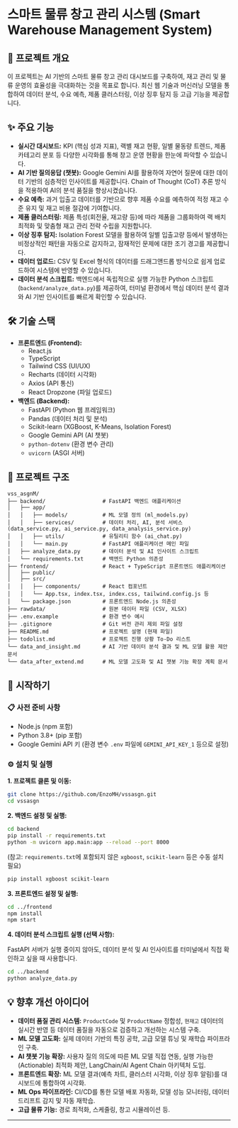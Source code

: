 # 스마트 물류 창고 관리 시스템 (Smart Warehouse Management System)

## 🚀 프로젝트 개요

이 프로젝트는 AI 기반의 스마트 물류 창고 관리 대시보드를 구축하여, 재고 관리 및 물류 운영의 효율성을 극대화하는 것을 목표로 합니다. 최신 웹 기술과 머신러닝 모델을 통합하여 데이터 분석, 수요 예측, 제품 클러스터링, 이상 징후 탐지 등 고급 기능을 제공합니다.

## ✨ 주요 기능

*   **실시간 대시보드:** KPI (핵심 성과 지표), 랙별 재고 현황, 일별 물동량 트렌드, 제품 카테고리 분포 등 다양한 시각화를 통해 창고 운영 현황을 한눈에 파악할 수 있습니다.
*   **AI 기반 질의응답 (챗봇):** Google Gemini AI를 활용하여 자연어 질문에 대한 데이터 기반의 심층적인 인사이트를 제공합니다. Chain of Thought (CoT) 추론 방식을 적용하여 AI의 분석 품질을 향상시켰습니다.
*   **수요 예측:** 과거 입출고 데이터를 기반으로 향후 제품 수요를 예측하여 적정 재고 수준 유지 및 재고 비용 절감에 기여합니다.
*   **제품 클러스터링:** 제품 특성(회전율, 재고량 등)에 따라 제품을 그룹화하여 랙 배치 최적화 및 맞춤형 재고 관리 전략 수립을 지원합니다.
*   **이상 징후 탐지:** Isolation Forest 모델을 활용하여 일별 입출고량 등에서 발생하는 비정상적인 패턴을 자동으로 감지하고, 잠재적인 문제에 대한 조기 경고를 제공합니다.
*   **데이터 업로드:** CSV 및 Excel 형식의 데이터를 드래그앤드롭 방식으로 쉽게 업로드하여 시스템에 반영할 수 있습니다.
*   **데이터 분석 스크립트:** 백엔드에서 독립적으로 실행 가능한 Python 스크립트(`backend/analyze_data.py`)를 제공하여, 터미널 환경에서 핵심 데이터 분석 결과와 AI 기반 인사이트를 빠르게 확인할 수 있습니다.

## 🛠️ 기술 스택

*   **프론트엔드 (Frontend):**
    *   React.js
    *   TypeScript
    *   Tailwind CSS (UI/UX)
    *   Recharts (데이터 시각화)
    *   Axios (API 통신)
    *   React Dropzone (파일 업로드)
*   **백엔드 (Backend):**
    *   FastAPI (Python 웹 프레임워크)
    *   Pandas (데이터 처리 및 분석)
    *   Scikit-learn (XGBoost, K-Means, Isolation Forest)
    *   Google Gemini API (AI 챗봇)
    *   `python-dotenv` (환경 변수 관리)
    *   `uvicorn` (ASGI 서버)

## 📁 프로젝트 구조

```
vss_asgnM/
├── backend/                  # FastAPI 백엔드 애플리케이션
│   ├── app/
│   │   ├── models/           # ML 모델 정의 (ml_models.py)
│   │   ├── services/         # 데이터 처리, AI, 분석 서비스 (data_service.py, ai_service.py, data_analysis_service.py)
│   │   ├── utils/            # 유틸리티 함수 (ai_chat.py)
│   │   └── main.py           # FastAPI 애플리케이션 메인 파일
│   ├── analyze_data.py       # 데이터 분석 및 AI 인사이트 스크립트
│   └── requirements.txt      # 백엔드 Python 의존성
├── frontend/                 # React + TypeScript 프론트엔드 애플리케이션
│   ├── public/
│   ├── src/
│   │   ├── components/       # React 컴포넌트
│   │   └── App.tsx, index.tsx, index.css, tailwind.config.js 등
│   └── package.json          # 프론트엔드 Node.js 의존성
├── rawdata/                  # 원본 데이터 파일 (CSV, XLSX)
├── .env.example              # 환경 변수 예시
├── .gitignore                # Git 버전 관리 제외 파일 설정
├── README.md                 # 프로젝트 설명 (현재 파일)
├── todolist.md               # 프로젝트 진행 상황 To-Do 리스트
└── data_and_insight.md       # AI 기반 데이터 분석 결과 및 ML 모델 활용 제안 문서
└── data_after_extend.md      # ML 모델 고도화 및 AI 챗봇 기능 확장 계획 문서
```

## 🚀 시작하기

### 📋 사전 준비 사항

*   Node.js (npm 포함)
*   Python 3.8+ (pip 포함)
*   Google Gemini API 키 (환경 변수 `.env` 파일에 `GEMINI_API_KEY_1` 등으로 설정)

### ⚙️ 설치 및 실행

**1. 프로젝트 클론 및 이동:**

```bash
git clone https://github.com/EnzoMH/vssasgn.git
cd vssasgn
```

**2. 백엔드 설정 및 실행:**

```bash
cd backend
pip install -r requirements.txt
python -m uvicorn app.main:app --reload --port 8000
```
(참고: `requirements.txt`에 포함되지 않은 `xgboost`, `scikit-learn` 등은 수동 설치 필요)
```bash
pip install xgboost scikit-learn
```

**3. 프론트엔드 설정 및 실행:**

```bash
cd ../frontend
npm install
npm start
```

**4. 데이터 분석 스크립트 실행 (선택 사항):**

FastAPI 서버가 실행 중이지 않아도, 데이터 분석 및 AI 인사이트를 터미널에서 직접 확인하고 싶을 때 사용합니다.

```bash
cd ../backend
python analyze_data.py
```

## 💡 향후 개선 아이디어

*   **데이터 품질 관리 시스템:** `ProductCode` 및 `ProductName` 정합성, `현재고` 데이터의 실시간 반영 등 데이터 품질을 자동으로 검증하고 개선하는 시스템 구축.
*   **ML 모델 고도화:** 실제 데이터 기반의 특징 공학, 고급 모델 튜닝 및 재학습 파이프라인 구축.
*   **AI 챗봇 기능 확장:** 사용자 질의 의도에 따른 ML 모델 직접 연동, 실행 가능한(Actionable) 최적화 제안, LangChain/AI Agent Chain 아키텍처 도입.
*   **프론트엔드 확장:** ML 모델 결과(예측 차트, 클러스터 시각화, 이상 징후 알림)를 대시보드에 통합하여 시각화.
*   **ML Ops 파이프라인:** CI/CD를 통한 모델 배포 자동화, 모델 성능 모니터링, 데이터 드리프트 감지 및 자동 재학습.
*   **고급 물류 기능:** 경로 최적화, 스케줄링, 창고 시뮬레이션 등.

---
